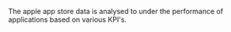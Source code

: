 The apple app store data is analysed to under the performance of applications based on various KPI's.
